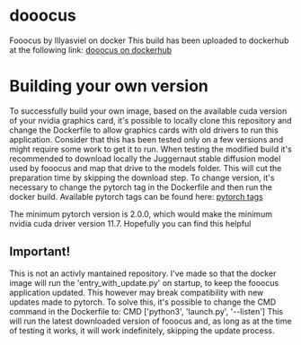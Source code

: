 # dooocus
Fooocus by lllyasviel on docker
This build has been uploaded to dockerhub at the following link:
[dooocus on dockerhub](https://hub.docker.com/r/catnipwastaken/dooocus)

# Building your own version
To successfully build your own image, based on the available cuda version of your nvidia graphics card, it's possible to locally clone this repository and change the Dockerfile to allow graphics cards with old drivers to run this application. Consider that this has been tested only on a few versions and might require some work to get it to run. When testing the modified build it's recommended to download locally the Juggernaut stable diffusion model used by fooocus and map that drive to the models folder. This will cut the preparation time by skipping the download step. To change version, it's necessary to change the pytorch tag in the Dockerfile and then run the docker build.
Available pytorch tags can be found here:
[pytorch tags](https://hub.docker.com/r/pytorch/pytorch/tags)

The minimum pytorch version is 2.0.0, which would make the minimum nvidia cuda driver version 11.7.
Hopefully you can find this helpful

## Important!
This is not an activly mantained repository. I've made so that the docker image will run the 'entry_with_update.py' on startup, to keep the fooocus application updated. This however may break compatibility with new updates made to pytorch. To solve this, it's possible to change the CMD command in the Dockerfile to:
CMD ['python3', 'launch.py', '--listen']
This will run the latest downloaded version of fooocus and, as long as at the time of testing it works, it will work indefinitely, skipping the update process.
